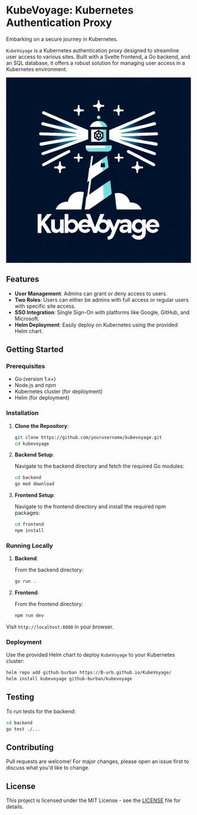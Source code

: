 # KubeVoyage: Kubernetes Authentication Proxy

Embarking on a secure journey in Kubernetes.

`KubeVoyage` is a Kubernetes authentication proxy designed to streamline user access to various sites. Built with a Svelte frontend, a Go backend, and an SQL database, it offers a robust solution for managing user access in a Kubernetes environment.

![KubeVoyage Logo](frontend/public/Kubevoyage.png)  <!-- If you have a logo, replace 'path_to_logo.png' with its path -->

## Features

- **User Management**: Admins can grant or deny access to users.
- **Two Roles**: Users can either be admins with full access or regular users with specific site access.
- **SSO Integration**: Single Sign-On with platforms like Google, GitHub, and Microsoft.
- **Helm Deployment**: Easily deploy on Kubernetes using the provided Helm chart.

## Getting Started

### Prerequisites

- Go (version 1.x+)
- Node.js and npm
- Kubernetes cluster (for deployment)
- Helm (for deployment)

### Installation

1. **Clone the Repository**:

   ```bash
   git clone https://github.com/yourusername/kubevoyage.git
   cd kubevoyage
   ```

2. **Backend Setup**:

   Navigate to the backend directory and fetch the required Go modules:

   ```bash
   cd backend
   go mod download
   ```

3. **Frontend Setup**:

   Navigate to the frontend directory and install the required npm packages:

   ```bash
   cd frontend
   npm install
   ```

### Running Locally

1. **Backend**:

   From the backend directory:

   ```bash
   go run .
   ```

2. **Frontend**:

   From the frontend directory:

   ```bash
   npm run dev
   ```

Visit `http://localhost:8080` in your browser.

### Deployment

Use the provided Helm chart to deploy `KubeVoyage` to your Kubernetes cluster:

```bash
helm repo add github-burban https://B-urb.github.io/KubeVoyage/
helm install kubevoyage github-burban/kubevoyage
```

## Testing

To run tests for the backend:

```bash
cd backend
go test ./...
```

## Contributing

Pull requests are welcome! For major changes, please open an issue first to discuss what you'd like to change.

## License

This project is licensed under the MIT License - see the [LICENSE](LICENSE) file for details.
